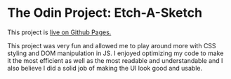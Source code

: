 # The Odin Project: Etch-A-Sketch

This project is [live on Github Pages.](https://corychung.github.io/odin-etch-a-sketch)

This project was very fun and allowed me to play around more with CSS styling and DOM manipulation in JS. I enjoyed optimizing my code to make it the most efficient as well as the most readable and understandable and I also believe I did a solid job of making the UI look good and usable.
